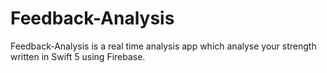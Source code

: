 # Feedback-Analysis

 Feedback-Analysis is a real time analysis app which analyse your strength written in Swift 5 using Firebase.
